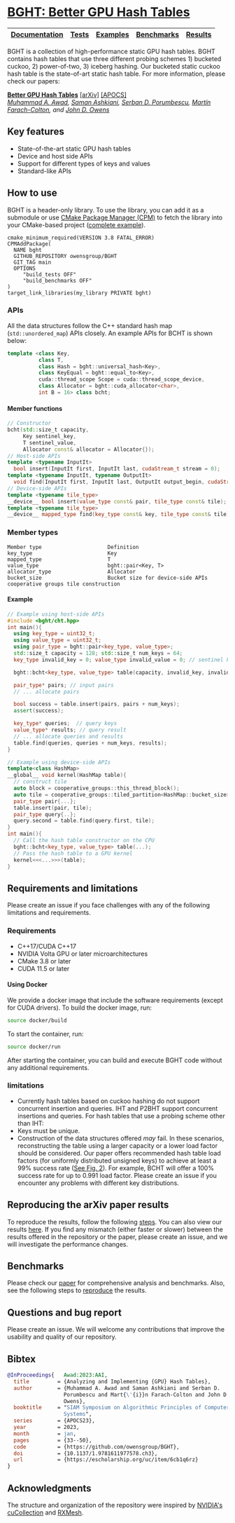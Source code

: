 # [BGHT: Better GPU Hash Tables](https://owensgroup.github.io/BGHT/)

| [**Documentation**](https://owensgroup.github.io/BGHT/) | [**Tests**](https://github.com/owensgroup/BGHT/tree/main/test)  | [**Examples**](https://github.com/owensgroup/BGHT/tree/main/examples)  |  [**Benchmarks**](https://github.com/owensgroup/BGHT/tree/main/benchmarks) | [**Results**](https://github.com/owensgroup/BGHT/blob/main/results.md) |
|--------------|----------------------|-------------------|-------------------|-------------------|

BGHT is a collection of high-performance static GPU hash tables. BGHT contains hash tables that use three different probing schemes 1) bucketed cuckoo, 2) power-of-two, 3) iceberg hashing. Our bucketed static cuckoo hash table is the state-of-art static hash table.
For more information, please check our papers:

[**Better GPU Hash Tables**](https://owensgroup.github.io/BGHT/) [[arXiv]](https://arxiv.org/abs/2108.07232) [[APOCS]](https://escholarship.org/uc/item/6cb1q6rz)<br>
*[Muhammad A. Awad](https://maawad.github.io/), [Saman Ashkiani](https://scholar.google.com/citations?user=Z4_ZfiEAAAAJ&hl=en), [Serban D. Porumbescu](https://web.cs.ucdavis.edu/~porumbes/), [Martín Farach-Colton](https://people.cs.rutgers.edu/~farach/), and [John D. Owens](https://www.ece.ucdavis.edu/~jowens/)*

## Key features
* State-of-the-art static GPU hash tables
* Device and host side APIs
* Support for different types of keys and values
* Standard-like APIs

## How to use
BGHT is a header-only library. To use the library, you can add it as a submodule or use [CMake Package Manager (CPM)](https://github.com/cpm-cmake/CPM.cmake) to fetch the library into your CMake-based project ([complete example](https://github.com/owensgroup/BGHT/tree/main/examples/cpm)).
```
cmake_minimum_required(VERSION 3.8 FATAL_ERROR)
CPMAddPackage(
  NAME bght
  GITHUB_REPOSITORY owensgroup/BGHT
  GIT_TAG main
  OPTIONS
     "build_tests OFF"
     "build_benchmarks OFF"
)
target_link_libraries(my_library PRIVATE bght)
```

### APIs
All the data structures follow the C++ standard hash map (`std::unordered_map`) APIs closely. An example APIs for BCHT is shown below:
```c++
template <class Key,
          class T,
          class Hash = bght::universal_hash<Key>,
          class KeyEqual = bght::equal_to<Key>,
          cuda::thread_scope Scope = cuda::thread_scope_device,
          class Allocator = bght::cuda_allocator<char>,
          int B = 16> class bcht;
```
#### Member functions
```c++
// Constructor
bcht(std::size_t capacity,
     Key sentinel_key,
     T sentinel_value,
     Allocator const& allocator = Allocator{});
// Host-side APIs
template <typename InputIt>
  bool insert(InputIt first, InputIt last, cudaStream_t stream = 0);
template <typename InputIt, typename OutputIt>
  void find(InputIt first, InputIt last, OutputIt output_begin, cudaStream_t stream = 0);
// Device-side APIs
template <typename tile_type>
__device__ bool insert(value_type const& pair, tile_type const& tile);
template <typename tile_type>
__device__ mapped_type find(key_type const& key, tile_type const& tile);
```
### Member types
```
Member type                     Definition
key_type                        Key
mapped_type                     T
value_type                      bght::pair<Key, T>
allocator_type                  Allocator
bucket_size                     Bucket size for device-side APIs cooperative groups tile construction
```


#### Example
```c++
// Example using host-side APIs
#include <bght/cht.hpp>
int main(){
  using key_type = uint32_t;
  using value_type = uint32_t;
  using pair_type = bght::pair<key_type, value_type>;
  std::size_t capacity = 128; std::size_t num_keys = 64;
  key_type invalid_key = 0; value_type invalid_value = 0; // sentinel key and value

  bght::bcht<key_type, value_type> table(capacity, invalid_key, invalid_value); //ctor

  pair_type* pairs; // input pairs
  // ... allocate pairs

  bool success = table.insert(pairs, pairs + num_keys);
  assert(success);

  key_type* queries;  // query keys
  value_type* results; // query result
  // ... allocate queries and results
  table.find(queries, queries + num_keys, results);
}

```
```c++
// Example using device-side APIs
template<class HashMap>
__global__ void kernel(HashMap table){
  // construct tile
  auto block = cooperative_groups::this_thread_block();
  auto tile = cooperative_groups::tiled_partition<HashMap::bucket_size>(block);
  pair_type pair{...};
  table.insert(pair, tile);
  pair_type query{..};
  query.second = table.find(query.first, tile);
}
int main(){
  // Call the hash table constructor on the CPU
  bght::bcht<key_type, value_type> table(...);
  // Pass the hash table to a GPU kernel
  kernel<<<...>>>(table);
}
```

## Requirements and limitations
Please create an issue if you face challenges with any of the following limitations and requirements.
### Requirements
* C++17/CUDA C++17
* NVIDIA Volta GPU or later microarchitectures
* CMake 3.8 or later
* CUDA 11.5 or later

#### Using Docker
We provide a docker image that include the software requirements (except for CUDA drivers). To build the docker image, run:
```bash
source docker/build
```
To start the container, run:
```bash
source docker/run
```
After starting the container, you can build and execute BGHT code without any additional requirements.

### limitations
* Currently hash tables based on cuckoo hashing do not support concurrent insertion and queries. IHT and P2BHT support concurrent insertions and queries.
For hash tables that use a probing scheme other than IHT:
* Keys must be unique.
* Construction of the data structures offered *may* fail. In these scenarios, reconstructing the table using a larger capacity or a lower load factor should be considered. Our paper offers recommended hash table load factors (for uniformly distributed unsigned keys) to achieve at least a 99% success rate ([See Fig. 2](https://arxiv.org/abs/2108.07232)). For example, BCHT will offer a 100% success rate for up to 0.991 load factor. Please create an issue if you encounter any problems with different key distributions.

## Reproducing the arXiv paper results
To reproduce the results, follow the following [steps](reproduce.md). You can also view our results [here](./results.md). If you find any mismatch (either faster or slower) between the results offered in the repository or the paper, please create an issue, and we will investigate the performance changes.

## Benchmarks
Please check our [paper](https://arxiv.org/abs/2108.07232) for comprehensive analysis and benchmarks. Also, see the following steps to [reproduce](reproduce.md) the results.

## Questions and bug report
Please create an issue. We will welcome any contributions that improve the usability and quality of our repository.

## Bibtex
```bibtex
@InProceedings{   Awad:2023:AAI,
  title         = {Analyzing and Implementing {GPU} Hash Tables},
  author        = {Muhammad A. Awad and Saman Ashkiani and Serban D.
                  Porumbescu and Mart{\'{i}}n Farach-Colton and John D.
                  Owens},
  booktitle     = "SIAM Symposium on Algorithmic Principles of Computer
                  Systems",
  series        = {APOCS23},
  year          = 2023,
  month         = jan,
  pages         = {33--50},
  code          = {https://github.com/owensgroup/BGHT},
  doi           = {10.1137/1.9781611977578.ch3},
  url           = {https://escholarship.org/uc/item/6cb1q6rz}
}
```

## Acknowledgments

The structure and organization of the repository were inspired by [NVIDIA's cuCollection](https://github.com/nviDIA/cuCollections/) and [RXMesh](https://github.com/owensgroup/RXMesh).
